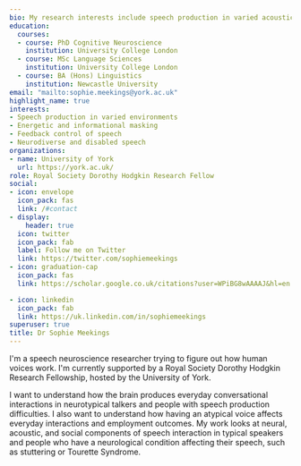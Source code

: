 ```yaml
---
bio: My research interests include speech production in varied acoustic environments, energetic and informational masking, feedback control of speech, stuttering, Tourette syndrome, neurodiversity
education:
  courses:
  - course: PhD Cognitive Neuroscience
    institution: University College London
  - course: MSc Language Sciences
    institution: University College London
  - course: BA (Hons) Linguistics
    institution: Newcastle University
email: "mailto:sophie.meekings@york.ac.uk"
highlight_name: true
interests:
- Speech production in varied environments
- Energetic and informational masking
- Feedback control of speech
- Neurodiverse and disabled speech
organizations:
- name: University of York
  url: https://york.ac.uk/
role: Royal Society Dorothy Hodgkin Research Fellow
social:
- icon: envelope
  icon_pack: fas
  link: /#contact
- display:
    header: true
  icon: twitter
  icon_pack: fab
  label: Follow me on Twitter
  link: https://twitter.com/sophiemeekings
- icon: graduation-cap
  icon_pack: fas
  link: https://scholar.google.co.uk/citations?user=WPiBG8wAAAAJ&hl=en

- icon: linkedin
  icon_pack: fab
  link: https://uk.linkedin.com/in/sophiemeekings
superuser: true
title: Dr Sophie Meekings
---
```


I'm a speech neuroscience researcher trying to figure out how human voices work. I'm currently supported by a Royal Society Dorothy Hodgkin Research Fellowship, hosted by the University of York.

I want to understand how the brain produces everyday conversational interactions in neurotypical talkers and people with speech production difficulties. I also want to understand how having an atypical voice affects everyday interactions and employment outcomes. My work looks at neural, acoustic, and social components of speech interaction in typical speakers and people who have a neurological condition affecting their speech, such as stuttering or Tourette Syndrome.


